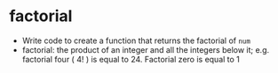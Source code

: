 # factorial

* Write code to create a function that returns the factorial of `num`
* factorial: the product of an integer and all the integers below it; e.g. factorial four ( 4! ) is equal to 24. Factorial zero is equal to 1 

